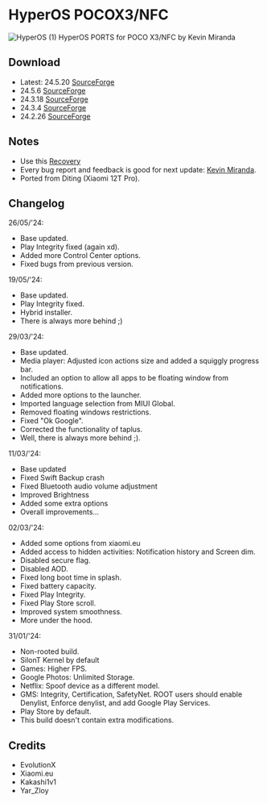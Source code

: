 # HyperOS POCOX3/NFC
![HyperOS (1)](https://github.com/KevinMiranda26/HyperOS-POCOX3-NFC/assets/83476983/5d6b4d38-80e1-4f80-b8e3-3da794536502)
HyperOS PORTS for POCO X3/NFC by Kevin Miranda

## Download
- Latest: 24.5.20 [SourceForge](https://sourceforge.net/projects/quebin-rums/files/hyperOS_1.0.24.5.20_POCOX3NFC.zip/download)
- 24.5.6 [SourceForge](https://sourceforge.net/projects/quebin-rums/files/%5BvideoFix%5DhyperOS_1.0.24.5.6_POCOX3NFC.zip/download)
- 24.3.18 [SourceForge](https://sourceforge.net/projects/quebin-rums/files/HyperOS_24.3.18_POCOX3NFC.zip/download)
- 24.3.4 [SourceForge](https://sourceforge.net/projects/quebin-rums/files/HyperOS_24.3.4_POCOX3NFC.zip/download)
- 24.2.26 [SourceForge](https://sourceforge.net/projects/quebin-rums/files/HyperOS_24.2.26_POCOX3NFC.zip/download)

## Notes
- Use this [Recovery](https://t.me/POCOHUB_Cloud/2148)
- Every bug report and feedback is good for next update: [Kevin Miranda](https://t.me/KevinMirandaPasiche).
- Ported from Diting (Xiaomi 12T Pro).

## Changelog
26/05/'24:
- Base updated.
- Play Integrity fixed (again xd).
- Added more Control Center options.
- Fixed bugs from previous version.

19/05/'24:
- Base updated.
- Play Integrity fixed.
- Hybrid installer.
- There is always more behind ;)

29/03/'24:
- Base updated.
- Media player: Adjusted icon actions size and added a squiggly progress bar.
- Included an option to allow all apps to be floating window from notifications.
- Added more options to the launcher.
- Imported language selection from MIUI Global.
- Removed floating windows restrictions.
- Fixed "Ok Google".
- Corrected the functionality of taplus.
- Well, there is always more behind ;).

11/03/'24:
- Base updated
- Fixed Swift Backup crash
- Fixed Bluetooth audio volume adjustment
- Improved Brightness
- Added some extra options
- Overall improvements...

02/03/'24:
- Added some options from xiaomi.eu
- Added access to hidden activities: Notification history and Screen dim.
- Disabled secure flag.
- Disabled AOD.
- Fixed long boot time in splash.
- Fixed battery capacity.
- Fixed Play Integrity.
- Fixed Play Store scroll.
- Improved system smoothness.
- More under the hood.

31/01/'24:
- Non-rooted build.
- SilonT Kernel by default
- Games: Higher FPS.
- Google Photos: Unlimited Storage.
- Netflix: Spoof device as a different model.
- GMS: Integrity, Certification, SafetyNet. ROOT users should enable Denylist, Enforce denylist, and add Google Play Services.
- Play Store by default.
- This build doesn't contain extra modifications.

## Credits
- EvolutionX
- Xiaomi.eu
- Kakashi1v1
- Yar_Zloy




